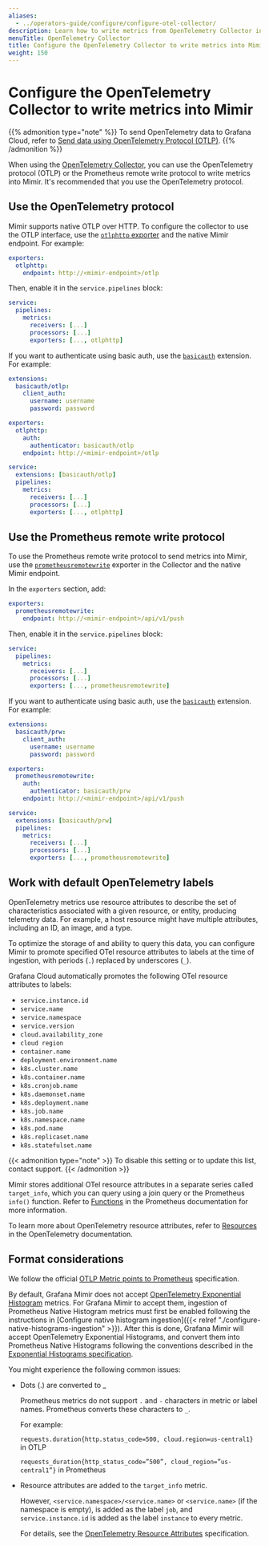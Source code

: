 ```yaml
---
aliases:
  - ../operators-guide/configure/configure-otel-collector/
description: Learn how to write metrics from OpenTelemetry Collector into Mimir
menuTitle: OpenTelemetry Collector
title: Configure the OpenTelemetry Collector to write metrics into Mimir
weight: 150
---
```


# Configure the OpenTelemetry Collector to write metrics into Mimir

{{% admonition type="note" %}}
To send OpenTelemetry data to Grafana Cloud, refer to [Send data using OpenTelemetry Protocol (OTLP)](https://grafana.com/docs/grafana-cloud/send-data/otlp/send-data-otlp/).
{{% /admonition %}}

When using the [OpenTelemetry Collector](https://opentelemetry.io/docs/collector/), you can use the OpenTelemetry protocol (OTLP) or the Prometheus remote write protocol to write metrics into Mimir. It's recommended that you use the OpenTelemetry protocol.

## Use the OpenTelemetry protocol

Mimir supports native OTLP over HTTP. To configure the collector to use the OTLP interface, use the [`otlphttp` exporter](https://github.com/open-telemetry/opentelemetry-collector/tree/main/exporter/otlphttpexporter) and the native Mimir endpoint. For example:

```yaml
exporters:
  otlphttp:
    endpoint: http://<mimir-endpoint>/otlp
```

Then, enable it in the `service.pipelines` block:

```yaml
service:
  pipelines:
    metrics:
      receivers: [...]
      processors: [...]
      exporters: [..., otlphttp]
```

If you want to authenticate using basic auth, use the [`basicauth`](https://github.com/open-telemetry/opentelemetry-collector-contrib/tree/main/extension/basicauthextension) extension. For example:

```yaml
extensions:
  basicauth/otlp:
    client_auth:
      username: username
      password: password

exporters:
  otlphttp:
    auth:
      authenticator: basicauth/otlp
    endpoint: http://<mimir-endpoint>/otlp

service:
  extensions: [basicauth/otlp]
  pipelines:
    metrics:
      receivers: [...]
      processors: [...]
      exporters: [..., otlphttp]
```

## Use the Prometheus remote write protocol

To use the Prometheus remote write protocol to send metrics into Mimir, use the [`prometheusremotewrite`](https://github.com/open-telemetry/opentelemetry-collector-contrib/tree/main/exporter/prometheusremotewriteexporter) exporter in the Collector and the native Mimir endpoint.

In the `exporters` section, add:

```yaml
exporters:
  prometheusremotewrite:
    endpoint: http://<mimir-endpoint>/api/v1/push
```

Then, enable it in the `service.pipelines` block:

```yaml
service:
  pipelines:
    metrics:
      receivers: [...]
      processors: [...]
      exporters: [..., prometheusremotewrite]
```

If you want to authenticate using basic auth, use the [`basicauth`](https://github.com/open-telemetry/opentelemetry-collector-contrib/tree/main/extension/basicauthextension) extension. For example:

```yaml
extensions:
  basicauth/prw:
    client_auth:
      username: username
      password: password

exporters:
  prometheusremotewrite:
    auth:
      authenticator: basicauth/prw
    endpoint: http://<mimir-endpoint>/api/v1/push

service:
  extensions: [basicauth/prw]
  pipelines:
    metrics:
      receivers: [...]
      processors: [...]
      exporters: [..., prometheusremotewrite]
```

## Work with default OpenTelemetry labels

OpenTelemetry metrics use resource attributes to describe the set of characteristics associated with a given resource, or entity, producing telemetry data. For example, a host resource might have multiple attributes, including an ID, an image, and a type.

To optimize the storage of and ability to query this data, you can configure Mimir to promote specified OTel resource attributes to labels at the time of ingestion, with periods (`.`) replaced by underscores (`_`).

Grafana Cloud automatically promotes the following OTel resource attributes to labels:

- `service.instance.id`
- `service.name`
- `service.namespace`
- `service.version`
- `cloud.availability_zone`
- `cloud region`
- `container.name`
- `deployment.environment.name`
- `k8s.cluster.name`
- `k8s.container.name`
- `k8s.cronjob.name`
- `k8s.daemonset.name`
- `k8s.deployment.name`
- `k8s.job.name`
- `k8s.namespace.name`
- `k8s.pod.name`
- `k8s.replicaset.name`
- `k8s.statefulset.name`

{{< admonition type="note" >}}
To disable this setting or to update this list, contact support.
{{< /admonition >}}

Mimir stores additional OTel resource attributes in a separate series called `target_info`, which you can query using a join query or the Prometheus `info()` function. Refer to [Functions](https://prometheus.io/docs/prometheus/latest/querying/functions/) in the Prometheus documentation for more information.

To learn more about OpenTelemetry resource attributes, refer to [Resources](https://opentelemetry.io/docs/languages/js/resources/) in the OpenTelemetry documentation.

## Format considerations

We follow the official [OTLP Metric points to Prometheus](https://opentelemetry.io/docs/reference/specification/compatibility/prometheus_and_openmetrics/#otlp-metric-points-to-prometheus) specification.

By default, Grafana Mimir does not accept [OpenTelemetry Exponential Histogram](https://opentelemetry.io/docs/specs/otel/metrics/data-model/#exponentialhistogram) metrics. For Grafana Mimir to accept them, ingestion of Prometheus Native Histogram metrics must first be enabled following the instructions in [Configure native histogram ingestion]({{< relref "./configure-native-histograms-ingestion" >}}). After this is done, Grafana Mimir will accept OpenTelemetry Exponential Histograms, and convert them into Prometheus Native Histograms following the conventions described in the [Exponential Histograms specification](https://opentelemetry.io/docs/specs/otel/compatibility/prometheus_and_openmetrics/#exponential-histograms).

You might experience the following common issues:

- Dots (.) are converted to \_

  Prometheus metrics do not support `.` and `-` characters in metric or label names. Prometheus converts these characters to `_`.

  For example:

  `requests.duration{http.status_code=500, cloud.region=us-central1}` in OTLP

  `requests_duration{http_status_code=”500”, cloud_region=”us-central1”}` in Prometheus

- Resource attributes are added to the `target_info` metric.

  However, `<service.namespace>/<service.name>` or `<service.name>` (if the namespace is empty), is added as the label `job`, and `service.instance.id` is added as the label `instance` to every metric.

  For details, see the [OpenTelemetry Resource Attributes](https://opentelemetry.io/docs/reference/specification/compatibility/prometheus_and_openmetrics/#resource-attributes) specification.
